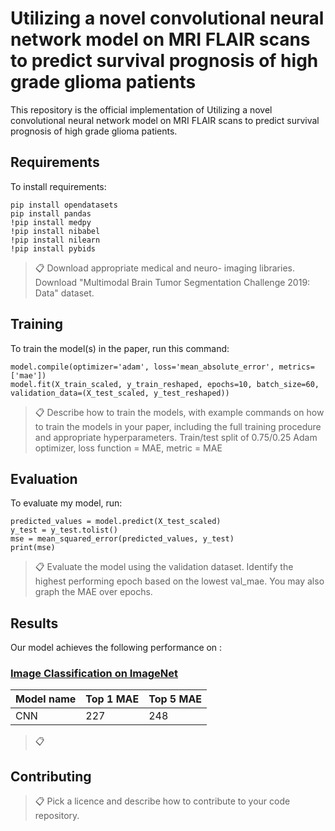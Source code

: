 # Utilizing a novel convolutional neural network model on MRI FLAIR scans to predict survival prognosis of high grade glioma patients

This repository is the official implementation of Utilizing a novel convolutional neural network model on MRI FLAIR scans to predict survival prognosis of high grade glioma patients. 


## Requirements

To install requirements:

```setup
pip install opendatasets
pip install pandas
!pip install medpy
!pip install nibabel
!pip install nilearn
!pip install pybids
```

>📋 
Download appropriate medical and neuro- imaging libraries.
Download "Multimodal Brain Tumor Segmentation Challenge 2019: Data" dataset.

## Training

To train the model(s) in the paper, run this command:

```train
model.compile(optimizer='adam', loss='mean_absolute_error', metrics=['mae'])
model.fit(X_train_scaled, y_train_reshaped, epochs=10, batch_size=60, validation_data=(X_test_scaled, y_test_reshaped))
```

>📋  Describe how to train the models, with example commands on how to train the models in your paper, including the full training procedure and appropriate hyperparameters.
Train/test split of 0.75/0.25
>Adam optimizer, loss function = MAE, metric = MAE


## Evaluation

To evaluate my model, run:

```eval
predicted_values = model.predict(X_test_scaled)
y_test = y_test.tolist()
mse = mean_squared_error(predicted_values, y_test)
print(mse)
```

>📋 
Evaluate the model using the validation dataset. Identify the highest performing epoch based on the lowest val_mae. You may also graph the MAE over epochs.

## Results

Our model achieves the following performance on :

### [Image Classification on ImageNet](https://paperswithcode.com/sota/image-classification-on-imagenet)

| Model name         | Top 1 MAE  | Top 5 MAE |
| ------------------ |----------- | --------- |
| CNN                |    227     |    248    |

>📋  


## Contributing

>📋  Pick a licence and describe how to contribute to your code repository. 
